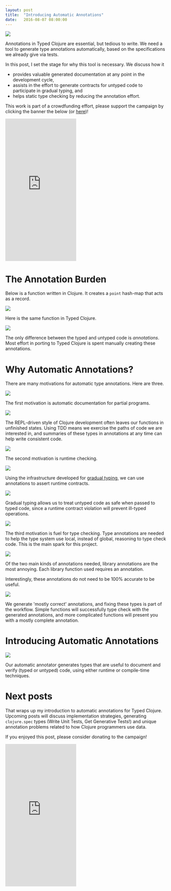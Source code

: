 ```yaml
---
layout: post
title:  "Introducing Automatic Annotations"
date:   2016-08-07 08:00:00
---
```


<img src="{{ site.url }}/images/automatic-annotations.png"/>

Annotations in Typed Clojure are essential, but tedious
to write.
We need a tool to generate type annotations automatically,
based on the specifications we already give via tests.

In this post, I set the stage for why this tool is necessary.
We discuss how it

- provides valuable generated documentation at any point in the development cycle,
- assists in the effort to generate contracts for untyped code to participate in gradual typing, and
- helps static type checking by reducing the annotation effort.

This work is part of a crowdfunding effort, please
support the campaign by clicking the banner the below
(or <a href="https://igg.me/at/typed-clojure-annotations/x/4545030">here</a>)!

<iframe src="https://www.indiegogo.com/project/typed-clojure-automatic-annotations--2/embedded/4545030" width="222px" height="445px" frameborder="0" scrolling="no"></iframe>

<!--
<img src="{{ site.url }}/images/clojure-intro.png"/>

Clojure is surprisingly well suited to build
a type system around. The combination of strongly founded
ideas like persistent data and functional programming
blend seamlessly with dynamic typing, resulting
in highly polymorphic and robust programs.
-->

<!--<img src="{{ site.url }}/images/clojure-vs-typed-clojure.png"/>-->
# The Annotation Burden

Below is a 
function written in Clojure. It creates a `point` 
hash-map that acts as a record.

<img src="{{ site.url }}/images/clojure-point.png"/>

<!--
<img src="{{ site.url }}/images/typed-clojure-intro.png"/>

Typed Clojure targets a large subset of normal Clojure 
code, and uses sophisticated techniques to achieve
satisfactory coverage.
-->

Here is the same function in Typed Clojure.

<img src="{{ site.url }}/images/example-annotations.png"/>

The only difference between the typed and untyped
code is *annotations*.
Most effort in porting to Typed Clojure is spent manually
creating these annotations.

<!--<img src="{{ site.url }}/images/why-auto-ann.png"/>-->
# Why Automatic Annotations?

There are many motivations for automatic type
annotations. 
Here are three.

<img src="{{ site.url }}/images/on-demand-docs.png"/>

The first motivation is automatic documentation
for partial programs.

<img src="{{ site.url }}/images/current-shape.png"/>

The REPL-driven style of Clojure development often
leaves our functions in unfinished states.
Using TDD means we exercise the paths of code
we are interested in, and summaries of these types 
in annotations at any time can help write consistent code.

<img src="{{ site.url }}/images/contract-gen.png"/>

The second motivation is runtime checking.

<img src="{{ site.url }}/images/generate-contract.png"/>

Using the infrastructure
developed for
<a href="{{ site.url }}/2015/06/19/gradual-typing.html"/>gradual typing</a>,
we can use annotations to assert runtime contracts.

<img src="{{ site.url }}/images/import-untyped-boundary.png"/>

Gradual typing allows us to treat untyped code as safe when
passed to typed code, since a runtime contract violation will prevent
ill-typed operations.

<img src="{{ site.url }}/images/static-type-checking.png"/>

The third motivation is fuel for type checking. 
Type annotations are needed to help the type system
use local, instead of global, reasoning to type check code.
This is the main spark for this project.

<img src="{{ site.url }}/images/annotations-needed.png"/>

Of the two main kinds of annotations needed, library
annotations are the most annoying.
Each library function used requires an annotation.

Interestingly,
these annotations do not need to be 100% accurate
to be useful.

<img src="{{ site.url }}/images/auto-workflow.png"/>

We generate 'mostly correct'
annotations, and fixing these types is part of 
the workflow.
Simple functions will successfully type check with
the generated annotations, and more complicated functions
will present you with a mostly complete annotation.

# Introducing Automatic Annotations

<img src="{{ site.url }}/images/this-work-purpose.png"/>

Our automatic annotator generates types that
are useful to document and verify
(typed or untyped)
code, using either runtime or compile-time 
techniques.

# Next posts

That wraps up my introduction to automatic annotations
for Typed Clojure.
Upcoming posts will discuss implementation strategies,
generating `clojure.spec` types (Write Unit Tests, Get Generative Tests!)
and unique annotation problems related to how Clojure programmers
use data.

If you enjoyed this post, please consider donating
to the campaign!

<iframe src="https://www.indiegogo.com/project/typed-clojure-automatic-annotations--2/embedded/4545030" width="222px" height="445px" frameborder="0" scrolling="no"></iframe>
